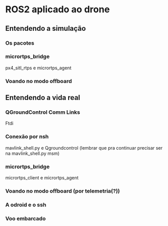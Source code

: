 # ROS2 aplicado ao drone
## **Entendendo a simulação**
### Os pacotes
### micrortps_bridge
px4_sitl_rtps e micrortps_agent
### Voando no modo offboard
## **Entendendo a vida real**
### QGroundControl Comm Links
Ftdi
### Conexão por nsh
mavlink_shell.py e Qgroundcontrol (lembrar que pra continuar precisar ser na mavlink_shell.py msm)
### micrortps_bridge
micrortps_client e micrortps_agent
### Voando no modo offboard (por telemetria(?))

### A odroid e o ssh

### Voo embarcado